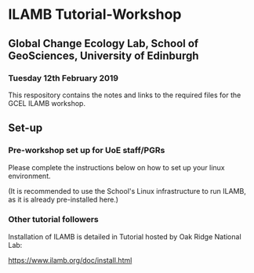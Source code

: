 # ILAMB Tutorial-Workshop 

## Global Change Ecology Lab, School of GeoSciences, University of Edinburgh

### Tuesday 12th February 2019

This respository contains the notes and links to the required files for the GCEL ILAMB workshop.

## Set-up

### Pre-workshop set up for UoE staff/PGRs

Please complete the instructions below on how to set up your linux environment.

(It is recommended to use the School's Linux infrastructure to run ILAMB, as it is already pre-installed here.)

### Other tutorial followers

Installation of ILAMB is detailed in Tutorial hosted by Oak Ridge National Lab:

https://www.ilamb.org/doc/install.html


